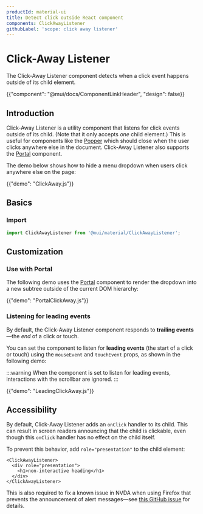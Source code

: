```yaml
---
productId: material-ui
title: Detect click outside React component
components: ClickAwayListener
githubLabel: 'scope: click away listener'
---
```


# Click-Away Listener

<p class="description">The Click-Away Listener component detects when a click event happens outside of its child element.</p>

{{"component": "@mui/docs/ComponentLinkHeader", "design": false}}

## Introduction

Click-Away Listener is a utility component that listens for click events outside of its child.
(Note that it only accepts _one_ child element.)
This is useful for components like the [Popper](/material-ui/react-popper/) which should close when the user clicks anywhere else in the document.
Click-Away Listener also supports the [Portal](/material-ui/react-portal/) component.

The demo below shows how to hide a menu dropdown when users click anywhere else on the page:

{{"demo": "ClickAway.js"}}

## Basics

### Import

```jsx
import ClickAwayListener from '@mui/material/ClickAwayListener';
```

## Customization

### Use with Portal

The following demo uses the [Portal](/material-ui/react-portal/) component to render the dropdown into a new subtree outside of the current DOM hierarchy:

{{"demo": "PortalClickAway.js"}}

### Listening for leading events

By default, the Click-Away Listener component responds to **trailing events**—the _end_ of a click or touch.

You can set the component to listen for **leading events** (the start of a click or touch) using the `mouseEvent` and `touchEvent` props, as shown in the following demo:

:::warning
When the component is set to listen for leading events, interactions with the scrollbar are ignored.
:::

{{"demo": "LeadingClickAway.js"}}

## Accessibility

By default, Click-Away Listener adds an `onClick` handler to its child.
This can result in screen readers announcing that the child is clickable, even though this `onClick` handler has no effect on the child itself.

To prevent this behavior, add `role="presentation"` to the child element:

```tsx
<ClickAwayListener>
  <div role="presentation">
    <h1>non-interactive heading</h1>
  </div>
</ClickAwayListener>
```

This is also required to fix a known issue in NVDA when using Firefox that prevents the announcement of alert messages—see [this GitHub issue](https://github.com/mui/material-ui/issues/29080) for details.
